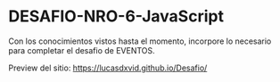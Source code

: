# DESAFIO-NRO-6-JavaScript

Con los conocimientos vistos hasta el momento, incorpore lo necesario para completar el desafio de EVENTOS.

Preview del sitio: https://lucasdxvid.github.io/Desafio/
